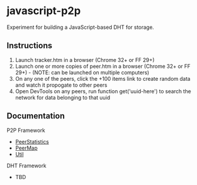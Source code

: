 javascript-p2p
==============

Experiment for building a JavaScript-based DHT for storage.

Instructions
------------
1. Launch tracker.htm in a browser (Chrome 32+ or FF 29+)
1. Launch one or more copies of peer.htm in a browser (Chrome 32+ or FF 29+) - (NOTE: can be launched on multiple computers)
1. On any one of the peers, click the +100 items link to create random data and watch it propogate to other peers
1. Open DevTools on any peers, run function get('uuid-here') to search the network for data belonging to that uuid

Documentation
-------------

P2P Framework
* [PeerStatistics](http://www.explainjs.com/explain?src=https://raw.githubusercontent.com/AnchorFree/javascript-p2p-dht/master/p2p/PeerStatistics.js)
* [PeerMap](http://www.explainjs.com/explain?src=https://raw.githubusercontent.com/AnchorFree/javascript-p2p-dht/master/p2p/PeerMap.js)
* [Util](http://www.explainjs.com/explain?src=https://raw.githubusercontent.com/AnchorFree/javascript-p2p-dht/master/p2p/Util.js)

DHT Framework
* TBD